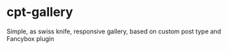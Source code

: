 # cpt-gallery

Simple, as swiss knife, responsive gallery, based on custom post type and Fancybox plugin
